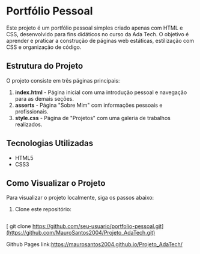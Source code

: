 # Portfólio Pessoal

Este projeto é um portfólio pessoal simples criado apenas com HTML e CSS, desenvolvido para fins didáticos no curso da Ada Tech. O objetivo é aprender e praticar a construção de páginas web estáticas, estilização com CSS e organização de código.

## Estrutura do Projeto

O projeto consiste em três páginas principais:

1. **index.html** - Página inicial com uma introdução pessoal e navegação para as demais seções.
2. **asserts** - Página "Sobre Mim" com informações pessoais e profissionais.
3. **style.css** - Página de "Projetos" com uma galeria de trabalhos realizados.

## Tecnologias Utilizadas

- HTML5
- CSS3

## Como Visualizar o Projeto

Para visualizar o projeto localmente, siga os passos abaixo:

1. Clone este repositório:
   ```sh
  [ git clone https://github.com/seu-usuario/portfolio-pessoal.git](https://github.com/MauroSantos2004/Projeto_AdaTech.git)

  Github Pages link:https://maurosantos2004.github.io/Projeto_AdaTech/
